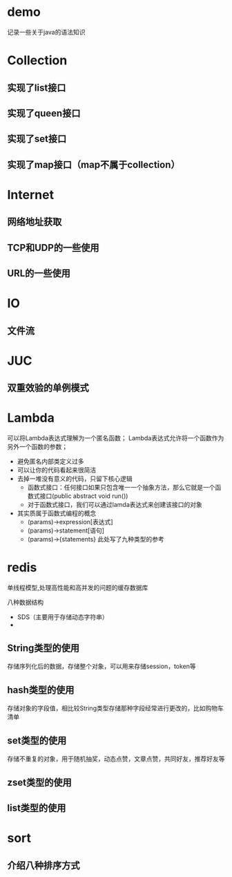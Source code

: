 # demo
记录一些关于java的语法知识
# Collection
## 实现了list接口
## 实现了queen接口
## 实现了set接口
## 实现了map接口（map不属于collection）

# Internet
## 网络地址获取
## TCP和UDP的一些使用
## URL的一些使用

# IO
## 文件流

# JUC
## 双重效验的单例模式

# Lambda
可以将Lambda表达式理解为一个匿名函数； Lambda表达式允许将一个函数作为另外一个函数的参数； 
- 避免匿名内部类定义过多
- 可以让你的代码看起来很简洁
- 去掉一堆没有意义的代码，只留下核心逻辑
    - 函数式接口：任何接口如果只包含唯一一个抽象方法，那么它就是一个函数式接口(public abstract void run())
    - 对于函数式接口，我们可以通过lamda表达式来创建该接口的对象
- 其实质属于函数式编程的概念
  - (params)->expression[表达式]
  - (params)->statement[语句]
  - (params)->{statements}
此处写了九种类型的参考

# redis
 单线程模型,处理高性能和高并发的问题的缓存数据库

八种数据结构

- SDS（主要用于存储动态字符串）
- 

## String类型的使用
存储序列化后的数据，存储整个对象，可以用来存储session，token等
## hash类型的使用
存储对象的字段值，相比较String类型存储那种字段经常进行更改的，比如购物车清单
## set类型的使用
存储不重复的对象，用于随机抽奖，动态点赞，文章点赞，共同好友，推荐好友等
## zset类型的使用
## list类型的使用



# sort
## 介绍八种排序方式

 
